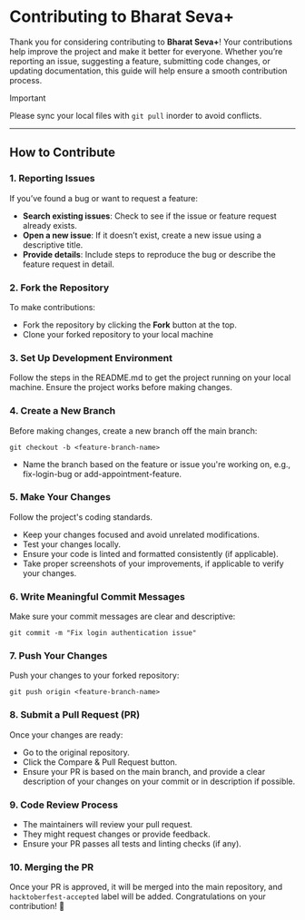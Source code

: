 # Contributing to Bharat Seva+

Thank you for considering contributing to **Bharat Seva+**! Your contributions help improve the project and make it better for everyone. Whether you’re reporting an issue, suggesting a feature, submitting code changes, or updating documentation, this guide will help ensure a smooth contribution process.  
> [!IMPORTANT]  
> Please sync your local files with ``` git pull ``` inorder to avoid conflicts.
---

## How to Contribute

### 1. Reporting Issues
If you’ve found a bug or want to request a feature:
- **Search existing issues**: Check to see if the issue or feature request already exists.
- **Open a new issue**: If it doesn’t exist, create a new issue using a descriptive title.
- **Provide details**: Include steps to reproduce the bug or describe the feature request in detail.

### 2. Fork the Repository
To make contributions:
- Fork the repository by clicking the **Fork** button at the top.
- Clone your forked repository to your local machine

### 3. Set Up Development Environment
Follow the steps in the README.md to get the project running on your local machine. Ensure the project works before making changes.  

### 4. Create a New Branch
Before making changes, create a new branch off the main branch:
```
git checkout -b <feature-branch-name>
```
- Name the branch based on the feature or issue you're working on, e.g., fix-login-bug or add-appointment-feature.

### 5. Make Your Changes
Follow the project's coding standards.
- Keep your changes focused and avoid unrelated modifications.
- Test your changes locally.
- Ensure your code is linted and formatted consistently (if applicable).
- Take proper screenshots of your improvements, if applicable to verify your changes.


### 6. Write Meaningful Commit Messages
Make sure your commit messages are clear and descriptive:
```
git commit -m "Fix login authentication issue"
```

### 7. Push Your Changes
Push your changes to your forked repository:
```
git push origin <feature-branch-name>
```

### 8. Submit a Pull Request (PR)
Once your changes are ready:
- Go to the original repository.
- Click the Compare & Pull Request button.
- Ensure your PR is based on the main branch, and provide a clear description of your changes on your commit or in description if possible.

### 9. Code Review Process
- The maintainers will review your pull request.
- They might request changes or provide feedback.
- Ensure your PR passes all tests and linting checks (if any).

### 10. Merging the PR
Once your PR is approved, it will be merged into the main repository, and ```hacktoberfest-accepted``` label will be added.
Congratulations on your contribution! 🎉
